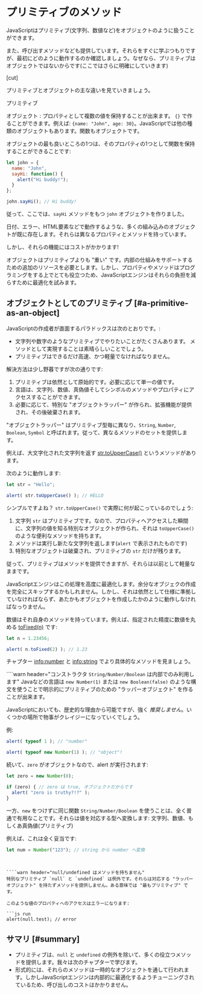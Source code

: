 # プリミティブのメソッド

JavaScriptはプリミティブ(文字列、数値など)をオブジェクトのように扱うことができます。

また、呼び出すメソッドなども提供しています。それらをすぐに学ぶつもりですが、最初にどのように動作するのか確認しましょう。なぜなら、プリミティブはオブジェクトではないからです(ここではさらに明確にしていきます)

[cut]

プリミティブとオブジェクトの主な違いを見ていきましょう。

プリミティブ

オブジェクト
: プロパティとして複数の値を保持することが出来ます。
`{}` で作ることができます。例えば: `{name: "John", age: 30}`。JavaScriptでは他の種類のオブジェクトもあります。関数もオブジェクトです。

オブジェクトの最も良いところの1つは、そのプロパティの1つとして関数を保持することができることです:

```js run
let john = {
  name: "John",
  sayHi: function() {
    alert("Hi buddy!");
  }
};

john.sayHi(); // Hi buddy!
```

従って、ここでは、`sayHi` メソッドをもつ `john` オブジェクトを作りました。

日付、エラー、HTML要素などで動作するような、多くの組み込みのオブジェクトが既に存在します。それらは異なるプロパティとメソッドを持っています。

しかし、それらの機能にはコストがかかります!

オブジェクトはプリミティブよりも "重い" です。内部の仕組みをサポートするための追加のリソースを必要とします。しかし、プロパティやメソッドはプログラミングをする上でとても役立つため、JavaScriptエンジンはそれらの負担を減らすために最適化を試みます。

## オブジェクトとしてのプリミティブ [#a-primitive-as-an-object]

JavaScriptの作成者が直面するパラドックスは次のとおりです。:

- 文字列や数字のようなプリミティブでやりたいことがたくさんあります。 メソッドとして実現することは素晴らしいことでしょう。
- プリミティブはできるだけ高速、かつ軽量でなければなりません。

解決方法は少し野暮ですが次の通りです:

1. プリミティブは依然として原始的です。必要に応じて単一の値です。
2. 言語は、文字列、数値、真偽値そしてシンボルのメソッドやプロパティにアクセスすることができます。
3. 必要に応じて、特別な "オブジェクトラッパー" が作られ、拡張機能が提供され、その後破棄されます。

"オブジェクトラッパー" はプリミティブ型毎に異なり、`String`, `Number`, `Boolean`, `Symbol` と呼ばれます。従って、異なるメソッドのセットを提供します。

例えば、大文字化された文字列を返す [str.toUpperCase()](https://developer.mozilla.org/en/docs/Web/JavaScript/Reference/Global_Objects/String/toUpperCase) というメソッドがあります。

次のように動作します:

```js run
let str = "Hello";

alert( str.toUpperCase() ); // HELLO
```

シンプルですよね？ `str.toUpperCase()` で実際に何が起こっているのでしょう:

1. 文字列 `str` はプリミティブです。なので、プロパティへアクセスした瞬間に、文字列の値を知る特別なオブジェクトが作られ、それは `toUpperCase()` のような便利なメソッドを持ちます。
2. メソッドは実行し新たな文字列を返します(`alert` で表示されたものです)
3. 特別なオブジェクトは破棄され、プリミティブの `str` だけが残ります。

従って、プリミティブはメソッドを提供できますが、それらは以前として軽量なままです。

JavaScriptエンジンはこの処理を高度に最適化します。余分なオブジェクの作成を完全にスキップするかもしれません。しかし、それは依然として仕様に準拠していなければならず、あたかもオブジェクトを作成したかのように動作しなければなっりません。

数値はそれ自身のメソッドを持っています。例えば、指定された精度に数値を丸める [toFixed(n)](https://developer.mozilla.org/en-US/docs/Web/JavaScript/Reference/Global_Objects/Number/toFixed) です:

```js run
let n = 1.23456;

alert( n.toFixed(2) ); // 1.23
```

チャプター <info:number> と <info:string> でより具体的なメソッドを見ましょう。


````warn header="コンストラクタ `String/Number/Boolean` は内部でのみ利用します"
Javaなどの言語は `new Number(1)` または `new Boolean(false)` のような構文を使うことで明示的にプリミティブのための "ラッパーオブジェクト" を作ることが出来ます。

JavaScriptにおいても、歴史的な理由から可能ですが、強く *推奨しません*。いくつかの場所で物事がクレイジーになっていくでしょう。

例:

```js run
alert( typeof 1 ); // "number"

alert( typeof new Number(1) ); // "object"!
```

続いて、`zero` がオブジェクトなので、alert が実行されます:

```js run
let zero = new Number(0);

if (zero) { // zero は true, オブジェクトだからです
  alert( "zero is truthy?!?" );
}
```

一方、`new` をつけずに同じ関数 `String/Number/Boolean` を使うことは、全く普通で有用なことです。それらは値を対応する型へ変換します: 文字列、数値、もしくあ真偽値(プリミティブ)

例えば、これは全く妥当です:
```js
let num = Number("123"); // string から number へ変換
```
````


````warn header="null/undefined はメソッドを持ちません"
特別なプリミティブ `null` と `undefined` は例外です。それらは対応する "ラッパーオブジェクト" を持たずメソッドを提供しません。ある意味では "最もプリミティブ" です。

このような値のプロパティへのアクセスはエラーになります:

```js run
alert(null.test); // error
````

## サマリ [#summary]

- プリミティブは、`null` と `undefined` の例外を除いて、多くの役立つメソッドを提供します。我々は次のチャプターで学びます。
- 形式的には、それらのメソッドは一時的なオブジェクトを通して行われます。しかしJavaScriptエンジンは内部的に最適化するようチューニングされているため、呼び出しのコストはかかりません。
